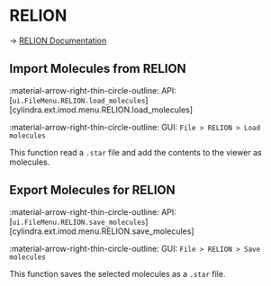 # RELION

&rarr; [RELION Documentation](https://relion.readthedocs.io/en/release-5.0/)

## Import Molecules from RELION

:material-arrow-right-thin-circle-outline: API: [`ui.FileMenu.RELION.load_molecules`][cylindra.ext.imod.menu.RELION.load_molecules]

:material-arrow-right-thin-circle-outline: GUI: `File > RELION > Load molecules`

This function read a `.star` file and add the contents to the viewer as molecules.

## Export Molecules for RELION

:material-arrow-right-thin-circle-outline: API: [`ui.FileMenu.RELION.save_molecules`][cylindra.ext.imod.menu.RELION.save_molecules]

:material-arrow-right-thin-circle-outline: GUI: `File > RELION > Save molecules`

This function saves the selected molecules as a `.star` file.
